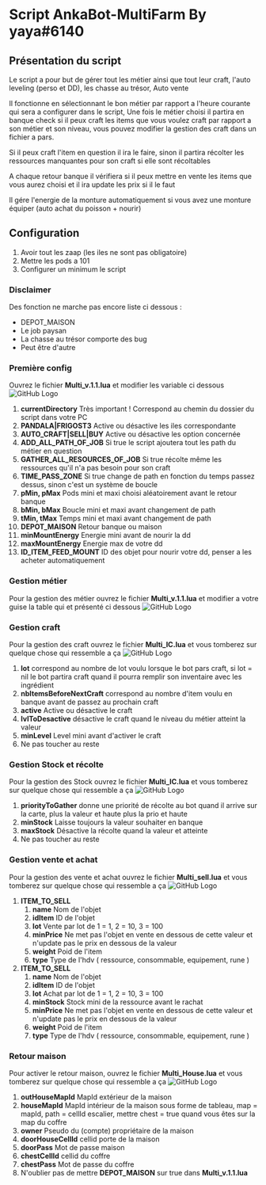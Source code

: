 # Script AnkaBot-MultiFarm By yaya#6140

## Présentation du script

Le script a pour but de gérer tout les métier ainsi que tout leur craft, l'auto leveling (perso et DD), les chasse au trésor, Auto vente

Il fonctionne en sélectionnant le bon métier par rapport a l'heure courante qui sera a configurer dans le script,
Une fois le métier choisi il partira en banque check si il peux craft les items que vous voulez craft par rapport a son métier et son niveau,
vous pouvez modifier la gestion des craft dans un fichier a pars.

Si il peux craft l'item en question il ira le faire, sinon il partira récolter les ressources manquantes pour son craft si elle sont récoltables

A chaque retour banque il vérifiera si il peux mettre en vente les items que vous aurez choisi et il ira update les prix si il le faut

Il gére l'energie de la monture automatiquement si vous avez une monture équiper (auto achat du poisson + nourir)

## Configuration

1. Avoir tout les zaap (les iles ne sont pas obligatoire)
2. Mettre les pods a 101
3. Configurer un minimum le script

### Disclaimer

Des fonction ne marche pas encore liste ci dessous :

* DEPOT_MAISON
* Le job paysan
* La chasse au trésor comporte des bug
* Peut être d'autre

### Première config
Ouvrez le fichier **Multi_v.1.1.lua** et modifier les variable ci dessous
![GitHub Logo](/img/Other.png)

1. **currentDirectory** Très important ! Correspond au chemin du dossier du script dans votre PC
2. **PANDALA|FRIGOST3** Active ou désactive les iles correspondante
3. **AUTO_CRAFT|SELL|BUY** Active ou désactive les option concernée
4. **ADD_ALL_PATH_OF_JOB** Si true le script ajoutera tout les path du métier en question
5. **GATHER_ALL_RESOURCES_OF_JOB** Si true récolte même les ressources qu'il n'a pas besoin pour son craft
6. **TIME_PASS_ZONE** Si true change de path en fonction du temps passez dessus, sinon c'est un système de boucle
7. **pMin, pMax** Pods mini et maxi choisi aléatoirement avant le retour banque
8. **bMin, bMax** Boucle mini et maxi avant changement de path
9. **tMin, tMax** Temps mini et maxi avant changement de path
10. **DEPOT_MAISON** Retour banque ou maison
11. **minMountEnergy** Energie mini avant de nourir la dd
12. **maxMountEnergy** Energie max de votre dd
13. **ID_ITEM_FEED_MOUNT** ID des objet pour nourir votre dd, penser a les acheter automatiquement


### Gestion métier
Pour la gestion des métier ouvrez le fichier **Multi_v.1.1.lua** et modifier a votre guise la table qui et présenté ci dessous
![GitHub Logo](/img/WorkTime.png)

### Gestion craft

Pour la gestion des craft ouvrez le fichier **Multi_IC.lua** et vous tomberez sur quelque chose qui ressemble a ça
![GitHub Logo](/img/Craft.png)

1. **lot** correspond au nombre de lot voulu lorsque le bot pars craft, si lot = nil le bot partira craft quand il pourra remplir son inventaire avec les ingrédient
2. **nbItemsBeforeNextCraft** correspond au nombre d'item voulu en banque avant de passez au prochain craft
3. **active** Active ou désactive le craft
4. **lvlToDesactive** désactive le craft quand le niveau du métier atteint la valeur
5. **minLevel** Level mini avant d'activer le craft
6. Ne pas toucher au reste

### Gestion Stock et récolte

Pour la gestion des Stock ouvrez le fichier **Multi_IC.lua** et vous tomberez sur quelque chose qui ressemble a ça
![GitHub Logo](/img/Stock.png)

1. **priorityToGather** donne une priorité de récolte au bot quand il arrive sur la carte, plus la valeur et haute plus la prio et haute
2. **minStock** Laisse toujours la valeur souhaiter en banque
3. **maxStock** Désactive la récolte quand la valeur et atteinte
4. Ne pas toucher au reste

### Gestion vente et achat

Pour la gestion des vente et achat ouvrez le fichier **Multi_sell.lua** et vous tomberez sur quelque chose qui ressemble a ça
![GitHub Logo](/img/Sell.png)

1. **ITEM_TO_SELL**
    1. **name** Nom de l'objet
    2. **idItem** ID de l'objet
    3. **lot** Vente par lot de 1 = 1, 2 = 10, 3 = 100
    4. **minPrice** Ne met pas l'objet en vente en dessous de cette valeur et n'update pas le prix en dessous de la valeur
    5. **weight** Poid de l'item
    6. **type** Type de l'hdv ( ressource, consommable, equipement, rune )
2. **ITEM_TO_SELL**
    1. **name** Nom de l'objet
    2. **idItem** ID de l'objet
    3. **lot** Achat par lot de 1 = 1, 2 = 10, 3 = 100
    4. **minStock** Stock mini de la ressource avant le rachat
    5. **minPrice** Ne met pas l'objet en vente en dessous de cette valeur et n'update pas le prix en dessous de la valeur
    6. **weight** Poid de l'item
    7. **type** Type de l'hdv ( ressource, consommable, equipement, rune )

### Retour maison

Pour activer le retour maison, ouvrez le fichier **Multi_House.lua** et vous tomberez sur quelque chose qui ressemble a ça
![GitHub Logo](/img/Maison.png)

1. **outHouseMapId** MapId extérieur de la maison
2. **houseMapId** MapId intérieur de la maison sous forme de tableau, map = mapId, path = cellId escalier, mettre chest = true quand vous êtes sur la map du coffre
3. **owner** Pseudo du (compte) propriétaire de la maison
4. **doorHouseCellId** cellid porte de la maison
5. **doorPass** Mot de passe maison
6. **chestCellId** cellid du coffre
7. **chestPass** Mot de passe du coffre
8. N'oublier pas de mettre **DEPOT_MAISON** sur true dans **Multi_v.1.1.lua**
